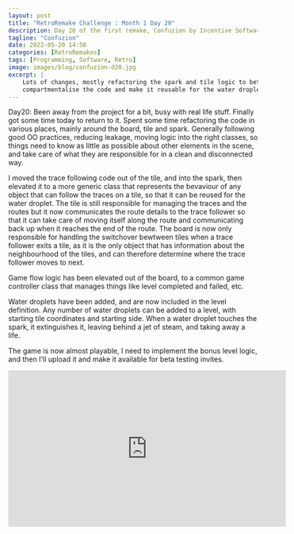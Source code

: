 ```yaml
---
layout: post
title: "RetroRemake Challenge : Month 1 Day 20"
description: Day 20 of the first remake, Confuzion by Incentive Software.
tagline: "Confuzion"
date: 2022-05-20 14:58
categories: [RetroRemakes]
tags: [Programming, Software, Retro]
image: images/blog/confuzion-d20.jpg
excerpt: |
    Lots of changes, mostly refactoring the spark and tile logic to better
    compartmentalise the code and make it reusable for the water droplets.
---
```



Day20: Been away from the project for a bit, busy with real life stuff. Finally
got some time today to return to it. Spent some time refactoring the code in
various places, mainly around the board, tile and spark. Generally following
good OO practices, reducing leakage, moving logic into the right classes, so
things need to know as little as possible about other elements in the scene,
and take care of what they are responsible for in a clean and disconnected way.

I moved the trace following code out of the tile, and into the spark, then
elevated it to a more generic class that represents the bevaviour of any object
that can follow the traces on a tile, so that it can be reused for the water
droplet. The tile is still responsible for managing the traces and the routes
but it now communicates the route details to the trace follower so that it can
take care of moving itself along the route and communicating back up when it
reaches the end of the route. The board is now only responsible for handling
the switchover bewtween tiles when a trace follower exits a tile, as it is the
only object that has information about the neighbourhood of the tiles, and can
therefore determine where the trace follower moves to next.

Game flow logic has been elevated out of the board, to a common game controller
class that manages things like level completed and failed, etc. 

Water droplets have been added, and are now included in the level definition. 
Any number of water droplets can be added to a level, with starting tile
coordinates and starting side. When a water droplet touches the spark, it 
extinguishes it, leaving behind a jet of steam, and taking away a life.

The game is now almost playable, I need to implement the bonus level logic, and
then I'll upload it and make it available for beta testing invites.

<iframe width="560" height="315" src="https://www.youtube.com/embed/GsWS_naMM4A" title="YouTube video player" frameborder="0" allow="accelerometer; autoplay; clipboard-write; encrypted-media; gyroscope; picture-in-picture" allowfullscreen></iframe>
